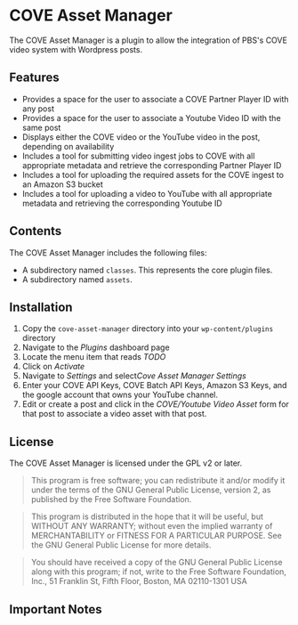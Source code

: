 # COVE Asset Manager

The COVE Asset Manager is a plugin to allow the integration of PBS's COVE video system with Wordpress posts.

## Features

* Provides a space for the user to associate a COVE Partner Player ID with any post 
* Provides a space for the user to associate a Youtube Video ID with the same post
* Displays either the COVE video or the YouTube video in the post, depending on availability
* Includes a tool for submitting video ingest jobs to COVE with all appropriate metadata and retrieve the corresponding Partner Player ID
* Includes a tool for uploading the required assets for the COVE ingest to an Amazon S3 bucket
* Includes a tool for uploading a video to YouTube with all appropriate metadata and retrieving the corresponding Youtube ID

## Contents

The COVE Asset Manager includes the following files:

* A subdirectory named `classes`. This represents the core plugin files.
* A subdirectory named `assets`.

## Installation

1. Copy the `cove-asset-manager` directory into your `wp-content/plugins` directory
2. Navigate to the *Plugins* dashboard page
3. Locate the menu item that reads *TODO*
4. Click on *Activate*
5. Navigate to *Settings* and select*Cove Asset Manager Settings* 
6. Enter your COVE API Keys, COVE Batch API Keys, Amazon S3 Keys, and the google account that owns your YouTube channel.
7. Edit or create a post and click in the *COVE/Youtube Video Asset* form for that post to associate a video asset with that post.

## License

The COVE Asset Manager is licensed under the GPL v2 or later.

> This program is free software; you can redistribute it and/or modify
it under the terms of the GNU General Public License, version 2, as
published by the Free Software Foundation.

> This program is distributed in the hope that it will be useful,
but WITHOUT ANY WARRANTY; without even the implied warranty of
MERCHANTABILITY or FITNESS FOR A PARTICULAR PURPOSE.  See the
GNU General Public License for more details.

> You should have received a copy of the GNU General Public License
along with this program; if not, write to the Free Software
Foundation, Inc., 51 Franklin St, Fifth Floor, Boston, MA  02110-1301  USA

## Important Notes

